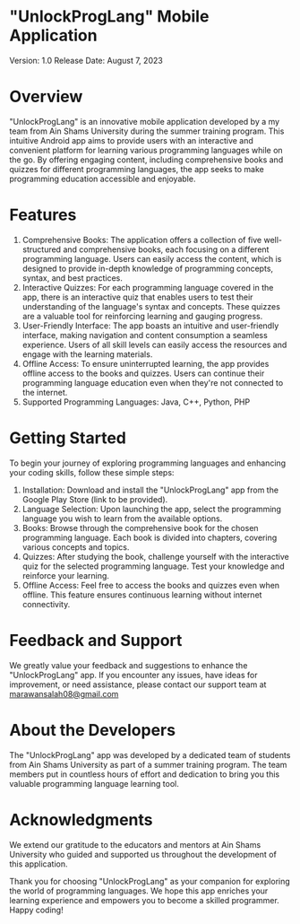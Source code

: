 # "UnlockProgLang" Mobile Application

Version: 1.0
Release Date: August 7, 2023

# Overview
"UnlockProgLang" is an innovative mobile application developed by a my team from Ain Shams University during the summer training program. This intuitive Android app aims to provide users with an interactive and convenient platform for learning various programming languages while on the go. By offering engaging content, including comprehensive books and quizzes for different programming languages, the app seeks to make programming education accessible and enjoyable.

# Features
1. Comprehensive Books: The application offers a collection of five well-structured and comprehensive books, each focusing on a different programming language. Users can easily access the content, which is designed to provide in-depth knowledge of programming concepts, syntax, and best practices.
2. Interactive Quizzes: For each programming language covered in the app, there is an interactive quiz that enables users to test their understanding of the language's syntax and concepts. These quizzes are a valuable tool for reinforcing learning and gauging progress.
3. User-Friendly Interface: The app boasts an intuitive and user-friendly interface, making navigation and content consumption a seamless experience. Users of all skill levels can easily access the resources and engage with the learning materials.
4. Offline Access: To ensure uninterrupted learning, the app provides offline access to the books and quizzes. Users can continue their programming language education even when they're not connected to the internet.
5. Supported Programming Languages: Java, C++, Python, PHP

# Getting Started
To begin your journey of exploring programming languages and enhancing your coding skills, follow these simple steps:

1. Installation: Download and install the "UnlockProgLang" app from the Google Play Store (link to be provided).
2. Language Selection: Upon launching the app, select the programming language you wish to learn from the available options.
3. Books: Browse through the comprehensive book for the chosen programming language. Each book is divided into chapters, covering various concepts and topics.
4. Quizzes: After studying the book, challenge yourself with the interactive quiz for the selected programming language. Test your knowledge and reinforce your learning.
5. Offline Access: Feel free to access the books and quizzes even when offline. This feature ensures continuous learning without internet connectivity.
  
# Feedback and Support
We greatly value your feedback and suggestions to enhance the "UnlockProgLang" app. If you encounter any issues, have ideas for improvement, or need assistance, please contact our support team at marawansalah08@gmail.com

# About the Developers
The "UnlockProgLang" app was developed by a dedicated team of students from Ain Shams University as part of a summer training program. The team members put in countless hours of effort and dedication to bring you this valuable programming language learning tool.


# Acknowledgments
We extend our gratitude to the educators and mentors at Ain Shams University who guided and supported us throughout the development of this application.

Thank you for choosing "UnlockProgLang" as your companion for exploring the world of programming languages. We hope this app enriches your learning experience and empowers you to become a skilled programmer. Happy coding!




